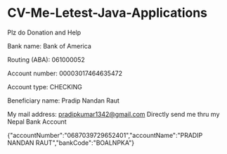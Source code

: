 # CV-Me-Letest-Java-Applications

Plz do Donation and Help

Bank name: Bank of America

Routing (ABA): 061000052

Account number: 00003017464635472

Account type: CHECKING

Beneficiary name: Pradip Nandan Raut

My mail address: pradipkumar1342@gmail.com Directly send me thru my Nepal Bank Account

{"accountNumber":"0687039729652401","accountName":"PRADIP NANDAN RAUT","bankCode":"BOALNPKA"}
